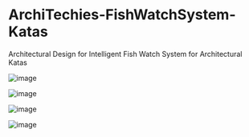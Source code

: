 # ArchiTechies-FishWatchSystem-Katas
Architectural Design for Intelligent Fish Watch System for Architectural Katas

![image](https://github.com/gnikunj/ArchiTechies---FishWatchSystem---Katas/assets/16604629/7900ebf4-48eb-4638-a4b9-d9866485f090)

![image](https://github.com/gnikunj/ArchiTechies---FishWatchSystem---Katas/assets/572791/ce22e187-07e5-4bfa-97dd-965fdda6c11f)

![image](https://github.com/gnikunj/ArchiTechies---FishWatchSystem---Katas/assets/572791/699b938a-d775-4f94-989c-325118a1c77c)

![image](https://github.com/gnikunj/ArchiTechies---FishWatchSystem---Katas/assets/572791/677da8c1-f970-4ac7-a14e-097cfaeff3d4)



